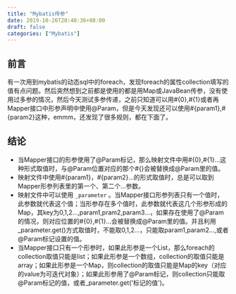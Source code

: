 ```yaml
---
title: "Mybatis传参"
date: 2019-10-26T20:40:36+08:00
draft: false
categories: ["Mybatis"]
---
```


## 前言
有一次用到mybatis的动态sql中的foreach，发现foreach的属性collection填写的值有点问题。然后突然想到之前都是使用的都是用Map或JavaBean传参，没有使用过多参的情况，然后今天测试多参传递，之前只知道可以用#{0},#{1}或者再Mapper接口中形参声明中使用@Param，但是今天发现还可以使用#{param1},#{param2}这种，emmm，还发现了很多规则，都在下面了。

## 结论
- 当Mapper接口的形参使用了@Param标记，那么映射文件中用#{0},#{1}...这种形式取值时，与@Param位置对应的那个#{}会被替换成@Param里的值。
- 映射文件中使用#{param1}，#{param2}...的形式取值时，总是可以取到Mapper形参列表里的第一个、第二个...参数。
- 映射文件中可以使用 `_parameter` 。当Mapper接口形参列表只有一个值时，此参数就代表这个值；当形参存在多个值时，此参数就代表这几个形参形成的Map，其key为0,1,2...,param1,pram2,param3...，如果存在使用了@Param的情况，则对应位置的#{0},#{1}...会被替换成@Param里的值。并且利用_parameter.get()方式取值时，不能取0,1,2...，只能取param1,param2...,或者@Param标记设置的值。
- 当Mapper接口只有一个形参时，如果此形参是一个List，那么foreach的collection取值只能是list；如果此形参是一个数组，collection的取值只能是array；如果此形参是一个Map，则collection的取值只能是Map的key（对应的value为可迭代对象）；如果此形参用了@Param标记，则collection只能取@Param标记的值，或者_parameter.get('标记的值')。